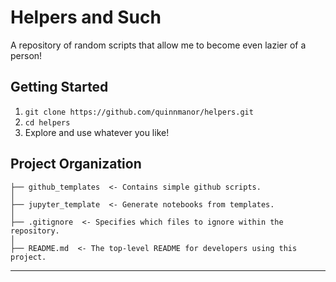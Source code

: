 # Helpers and Such
A repository of random scripts that allow me to become even lazier of a person!

## Getting Started
1. `git clone https://github.com/quinnmanor/helpers.git`
2. `cd helpers`
4. Explore and use whatever you like!

## Project Organization
    ├── github_templates  <- Contains simple github scripts.
    │
    ├── jupyter_template  <- Generate notebooks from templates.
    │
    ├── .gitignore  <- Specifies which files to ignore within the repository.
    │
    ├── README.md  <- The top-level README for developers using this project.
--------